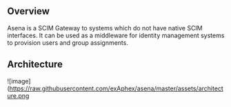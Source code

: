 ## Overview

Asena is a SCIM Gateway to systems which do not have native SCIM interfaces. It can be used as a middleware for identity management systems to provision users and group assignments.

## Architecture
![image](https://raw.githubusercontent.com/exAphex/asena/master/assets/architecture.png
